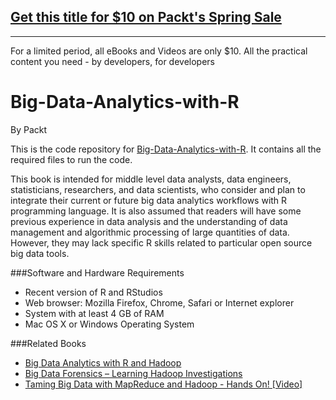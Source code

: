 ## [Get this title for $10 on Packt's Spring Sale](https://www.packt.com/B05396?utm_source=github&utm_medium=packt-github-repo&utm_campaign=spring_10_dollar_2022)
-----
For a limited period, all eBooks and Videos are only $10. All the practical content you need \- by developers, for developers

# Big-Data-Analytics-with-R
By Packt

This is the code repository for [Big-Data-Analytics-with-R](https://www.packtpub.com/big-data-and-business-intelligence/big-data-analytics-r). It contains all the required files to run the code.

This book is intended for middle level data analysts, data engineers, statisticians, researchers, and data scientists, who consider and plan to integrate their current or future big data analytics workflows with R programming language. It is also assumed that readers will have some previous experience in data analysis and the understanding of data management and algorithmic processing of large quantities of data. However, they may lack specific R skills related to particular open source big data tools.

###Software and Hardware Requirements

* Recent version of R and RStudios
* Web browser: Mozilla Firefox, Chrome, Safari or Internet explorer
* System with at least 4 GB of RAM
* Mac OS X or Windows Operating System

###Related Books

* [Big Data Analytics with R and Hadoop](https://www.packtpub.com/big-data-and-business-intelligence/big-data-analytics-r-and-hadoop?utm_source=github&utm_medium=repository&utm_campaign=9781782163282)
* [Big Data Forensics – Learning Hadoop Investigations](https://www.packtpub.com/networking-and-servers/big-data-forensics-%E2%80%93-learning-hadoop-investigations?utm_source=github&utm_medium=repository&utm_campaign=9781785288104)
* [Taming Big Data with MapReduce and Hadoop - Hands On! [Video]](https://www.packtpub.com/big-data-and-business-intelligence/taming-big-data-mapreduce-and-hadoop-hands-video?utm_source=github&utm_medium=repository&utm_campaign=9781787125568)
